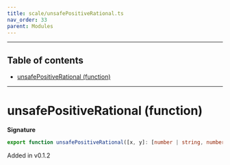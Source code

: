 ```yaml
---
title: scale/unsafePositiveRational.ts
nav_order: 33
parent: Modules
---
```


---

<h2 class="text-delta">Table of contents</h2>

- [unsafePositiveRational (function)](#unsafepositiverational-function)

---

# unsafePositiveRational (function)

**Signature**

```ts
export function unsafePositiveRational([x, y]: [number | string, number | string]): PositiveRational { ... }
```

Added in v0.1.2
